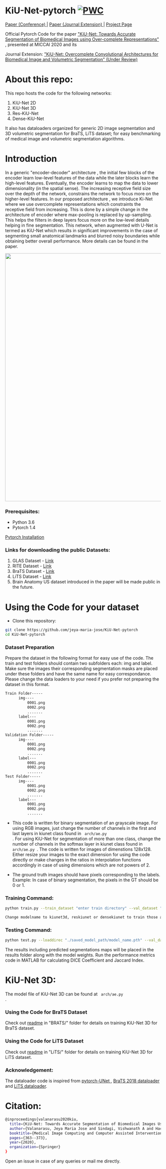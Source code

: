 # KiU-Net-pytorch [![PWC](https://img.shields.io/endpoint.svg?url=https://paperswithcode.com/badge/kiu-net-overcomplete-convolutional/liver-segmentation-on-lits2017)](https://paperswithcode.com/sota/liver-segmentation-on-lits2017?p=kiu-net-overcomplete-convolutional)

 <a href="https://arxiv.org/abs/2006.04878"> Paper (Conference) </a> | <a href="https://arxiv.org/pdf/2010.01663.pdf"> Paper (Journal Extension) </a> | <a href="https://sites.google.com/view/kiunet/home"> Project Page </a>


Official Pytorch Code for the paper ["KiU-Net: Towards Accurate Segmentation of Biomedical Images using Over-complete Representations"](https://arxiv.org/abs/2006.04878) , presented at MICCAI 2020 and its

Journal Extension:
["KiU-Net: Overcomplete Convolutional Architectures for Biomedical Image and Volumetric Segmentation" (Under Review)](https://arxiv.org/pdf/2010.01663.pdf)

# About this repo:

This repo hosts the code for the following networks:

1) KiU-Net 2D
2) KiU-Net 3D
3) Res-KiU-Net
4) Dense-KiU-Net

It also has dataloaders organized for generic 2D image segmentation and 3D volumetric segmentation for BraTS, LiTS dataset; for easy benchmarking of medical image and volumetric segmentation algorithms.


# Introduction

In a generic "encoder-decoder" architecture , the initial few blocks of the encoder learn low-level features of the data while the later blocks learn the high-level features. Eventually, the encoder learns to map the data to lower dimensionality (in the spatial sense). The increasing receptive field size over the depth of the network, constrains the network to focus more on the higher-level features. In our proposed architecture , we introduce Ki-Net where we use overcomplete representations which constraints the receptive field from increasing. This is done by a simple change in the architecture of encoder where max-pooling is replaced by up-sampling. This helps the filters in deep layers focus more on the low-level details helping in fine segmentation.  This network, when augmented with U-Net is termed as KiU-Net which results in significant improvements in the case of segmenting small anatomical landmarks and blurred noisy boundaries while obtaining better overall performance. More details can be found in the paper.

<p align="center">
  <img src="img/arch.png" width="800"/>
</p>

### Prerequisites:

- Python 3.6
- Pytorch 1.4

<a href="https://pytorch.org/ "> Pytorch Installation </a>  


### Links for downloading the public Datasets:

1) GLAS Dataset - <a href="https://warwick.ac.uk/fac/sci/dcs/research/tia/glascontest/"> Link </a>  
2) RITE Dataset - <a href="https://medicine.uiowa.edu/eye/rite-dataset"> Link </a>  
3) BraTS Dataset - <a href="https://www.med.upenn.edu/cbica/brats2020/data.html"> Link </a>  
4) LiTS Dataset - <a href="https://competitions.codalab.org/competitions/17094"> Link </a>  
5) Brain Anatomy US dataset introduced in the paper will be made public in the future.

# Using the Code for your dataset

- Clone this repository:
```bash
git clone https://github.com/jeya-maria-jose/KiU-Net-pytorch
cd KiU-Net-pytorch
```


### Dataset Preparation

Prepare the dataset in the following format for easy use of the code. The train and test folders should contain two subfolders each: img and label. Make sure the images their corresponding segmentation masks are placed under these folders and have the same name for easy correspondance. Please change the data loaders to your need if you prefer not preparing the dataset in this format.



```bash
Train Folder-----
      img----
          0001.png
          0002.png
          .......
      label---
          0001.png
          0002.png
          .......
Validation Folder-----
      img----
          0001.png
          0002.png
          .......
      label---
          0001.png
          0002.png
          .......
Test Folder-----
      img----
          0001.png
          0002.png
          .......
      label---
          0001.png
          0002.png
          .......

```


- This code is written for binary segmentation of an grayscale image. For using RGB images, just change the number of channels in the first and last layers in kiunet class found in <code> arch/ae.py </code>. For using KiU-Net for segmentation of more than one class, change the number of channels in the softmax layer in kiunet class found in <code> arch/ae.py </code>. The code is written for images of dimenstions 128x128. Either resize your images to the exact dimension for using the code directly or make changes in the ratios in interpolation functions accordingly in case of using dimensions which are not powers of 2. 

- The ground truth images should have pixels corresponding to the labels. Example: In case of binary segmentation, the pixels in the GT should be 0 or 1.

### Training Command:

```bash 
python train.py --train_dataset "enter train directory" --val_dataset "enter validation directory" --direc 'path for results to be saved' --batch_size 1 --epoch 400 --save_freq 10 --modelname "kiunet" --learning_rate 0.0001
```

```bash
Change modelname to kiunet3d, reskiunet or densekiunet to train those architectures
```

### Testing Command:

```bash 
python test.py --loaddirec "./saved_model_path/model_name.pth" --val_dataset "test dataset directory" --direc 'path for results to be saved' --batch_size 1 --modelname "kiunet"
```

The results including predicted segmentations maps will be placed in the results folder along with the model weights. Run the performance metrics code in MATLAB for calculating DICE Coefficient and Jaccard Index.

# KiU-Net 3D:

The model file of KiU-Net 3D can be found at <code> arch/ae.py </code>.

### Using the Code for BraTS Dataset

Check out [readme](https://github.com/jeya-maria-jose/KiU-Net-pytorch/tree/master/BRATS) in "BRATS/" folder for details on training KiU-Net 3D for BraTS dataset.

### Using the Code for LiTS Dataset

Check out [readme](https://github.com/jeya-maria-jose/KiU-Net-pytorch/tree/master/LiTS) in "LiTS/" folder for details on training KiU-Net 3D for LiTS dataset.
 
### Acknowledgement:

The dataloader code is inspired from <a href="https://github.com/cosmic-cortex/pytorch-UNet"> pytorch-UNet </a>, [BraTS 2018 dataloader](https://github.com/ieee820/BraTS2018-tumor-segmentation) and [LiTS dataloader](https://github.com/assassint2017/MICCAI-LITS2017).

# Citation:

```bash 
@inproceedings{valanarasu2020kiu,
  title={KiU-Net: Towards Accurate Segmentation of Biomedical Images Using Over-Complete Representations},
  author={Valanarasu, Jeya Maria Jose and Sindagi, Vishwanath A and Hacihaliloglu, Ilker and Patel, Vishal M},
  booktitle={Medical Image Computing and Computer Assisted Intervention--MICCAI 2020: 23rd International Conference, Lima, Peru, October 4--8, 2020, Proceedings, Part IV 23},
  pages={363--373},
  year={2020},
  organization={Springer}
}
```

Open an issue in case of any queries or mail me directly.
